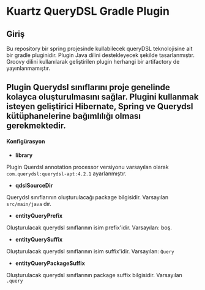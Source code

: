 # Kuartz QueryDSL Gradle Plugin

## Giriş

Bu repository bir spring projesinde kullabilecek queryDSL teknolojisine ait bir gradle pluginidir. Plugin Java dilini 
destekleyecek şekilde tasarlanmıştır. Groovy dilini kullanılarak geliştirilen plugin herhangi bir artifactory de 
yayınlanmamıştır. 

Plugin Querydsl sınıflarını proje genelinde kolayca oluşturulmasını sağlar. Plugini kullanmak isteyen geliştirici Hibernate,
Spring ve Querydsl kütüphanelerine bağımlılığı olması gerekmektedir.
---
#### Konfigürasyon

* **library**

Plugin Querdsl annotation processor versiyonu varsayılan olarak `com.querydsl:querydsl-apt:4.2.1` ayarlanmıştır.

* **qdslSourceDir**

Querydsl sınıflarının oluşturulacağı package bilgisidir. Varsayılan `src/main/java` dır.

* **entityQueryPrefix**

Oluşturulacak querydsl sınıflarının isim prefix'idir. Varsayılan: boş.

* **entityQuerySuffix**

Oluşturulacak querydsl sınıflarının isim suffix'idir. Varsayılan: `Query`

* **entityQueryPackageSuffix**

Oluşturulacak querydsl sınıflarının package suffix bilgisidir. Varsayılan `.query`




